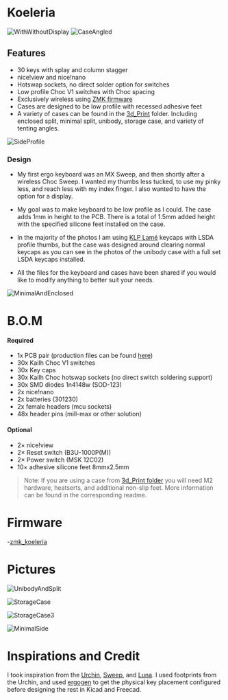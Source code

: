 # Koeleria
![WithWithoutDisplay](https://github.com/user-attachments/assets/5347cd2f-4a27-462e-baf8-eca12eb88b1e)
![CaseAngled](https://github.com/user-attachments/assets/0bfdc4cd-698e-405d-8b22-49ff9c37bad5)

## Features
- 30 keys with splay and column stagger
- nice!view and nice!nano
- Hotswap sockets, no direct solder option for switches
- Low profile Choc V1 switches with Choc spacing
- Exclusively wireless using [ZMK firmware](https://zmk.dev/)
- Cases are designed to be low profile with recessed adhesive feet
- A variety of cases can be found in the [3d_Print](https://github.com/dibaltic/koeleria/tree/main/3d_Print) folder. Including enclosed split, minimal split, unibody, storage case, and variety of tenting angles.

![SideProfile](https://github.com/user-attachments/assets/614cac45-85cc-46bd-b43b-31ca0139accf)

### Design

- My first ergo keyboard was an MX Sweep, and then shortly after a wireless Choc Sweep. I wanted my thumbs less tucked, to use my pinky less, and reach less with my index finger. I also wanted to have the option for a display. 

- My goal was to make keyboard to be low profile as I could. The case adds 1mm in height to the PCB. There is a total of 1.5mm added height with the specified silicone feet installed on the case.

- In the majority of the photos I am using [KLP Lamé](https://github.com/braindefender/KLP-Lame-Keycaps) keycaps with LSDA profile thumbs, but the case was designed around clearing normal keycaps as you can see in the photos of the unibody case with a full set LSDA keycaps installed.

- All the files for the keyboard and cases have been shared if you would like to modify anything to better suit your needs.

![MinimalAndEnclosed](https://github.com/user-attachments/assets/760fe2ae-94a4-4ea8-9469-4ce1ab3aa450)

# B.O.M 

#### Required

- 1x PCB pair (production files can be found [here](https://github.com/dibaltic/koeleria/tree/main/PCB/Gerbers))
- 30x Kailh Choc V1 switches
- 30x Key caps
- 30x Kailh Choc hotswap sockets (no direct switch soldering support)
- 30x SMD diodes 1n4148w (SOD-123)
- 2x nice!nano
- 2x batteries (301230)
- 2x female headers (mcu sockets)
- 48x header pins (mill-max or other solution)

#### Optional

- 2× nice!view
- 2× Reset switch (B3U-1000P(M))
- 2× Power switch (MSK 12C02)
- 10× adhesive silicone feet 8mmx2.5mm
> Note: If you are using a case from [3d_Print folder](https://github.com/dibaltic/koeleria/tree/main/3d_Print) you will need M2 hardware, heatserts, and additional non-slip feet. More information can be found in the corresponding readme.

# Firmware

-[zmk_koeleria](https://github.com/dibaltic/zmk_koeleria)

# Pictures
  
![UnibodyAndSplit](https://github.com/user-attachments/assets/e3c732be-fe4b-47aa-b1e0-4b68c8897239)

![StorageCase](https://github.com/user-attachments/assets/79d888dd-06cd-4064-9e58-624c3f688894)

![StorageCase3](https://github.com/user-attachments/assets/59144883-f654-477b-be90-566f0af0812a)

![MinimalSide](https://github.com/user-attachments/assets/b97098fb-1001-44b1-a889-45fa9a3ba729)

# Inspirations and Credit
I took inspiration from the [Urchin](https://github.com/duckyb/urchin), [Sweep](https://github.com/davidphilipbarr/Sweep), and [Luna](https://github.com/mindhatch/keyboards). I used footprints from the Urchin, and used [ergogen](https://ergogen.ceoloide.com/) to get the physical key placement configured before designing the rest in Kicad and Freecad.
